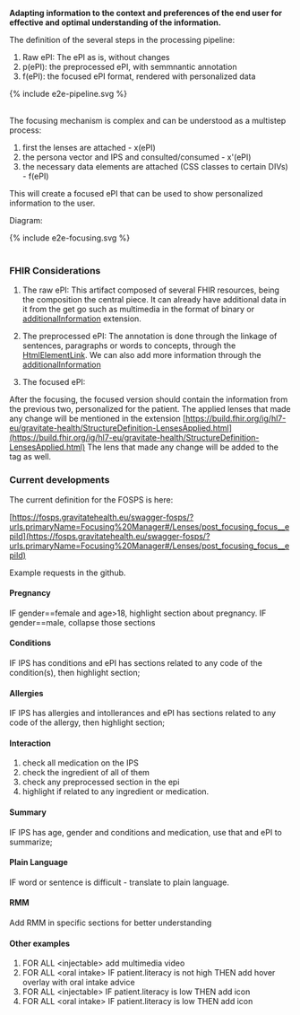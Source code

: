 **Adapting information to the context and preferences of the end user for effective and optimal understanding of the information.**


The definition of the several steps in the processing pipeline:
1. Raw ePI: The ePI as is, without changes
2. p(ePI): the preprocessed ePI, with semmnantic annotation
3. f(ePI): the focused ePI format, rendered with personalized data

<div>{% include e2e-pipeline.svg %}</div>
<br clear="all"/>


The focusing mechanism is complex and can be understood as a multistep process:
1. first the lenses are attached - x(ePI)
2. the persona vector and IPS and consulted/consumed - x'(ePI)
3. the necessary data elements are attached (CSS classes to certain DIVs) - f(ePI)

This will create a focused ePI that can be used to show personalized information to the user.

Diagram:
<div>{% include e2e-focusing.svg %}</div>
<br clear="all"/>


### FHIR Considerations

1. The raw ePI:
This artifact composed of several FHIR resources, being the composition the central piece. It can already have additional data in it from the get go such as multimedia in the format of binary or [additionalInformation](https://build.fhir.org/ig/hl7-eu/gravitate-health/StructureDefinition-AdditionalInformation.html) extension.

2. The preprocessed ePI:
The annotation is done through the linkage of sentences, paragraphs or words to concepts, through the [HtmlElementLink](https://build.fhir.org/ig/hl7-eu/gravitate-health/StructureDefinition-HtmlElementLink.html).
We can also add more information through the [additionalInformation](https://build.fhir.org/ig/hl7-eu/gravitate-health/StructureDefinition-AdditionalInformation.html)

3. The focused ePI:

After the focusing, the focused version should contain the information from the previous two, personalized for the patient.
The applied lenses that made any change will be mentioned in the extension [https://build.fhir.org/ig/hl7-eu/gravitate-health/StructureDefinition-LensesApplied.html](https://build.fhir.org/ig/hl7-eu/gravitate-health/StructureDefinition-LensesApplied.html)
The lens that made any change will be added to the tag as well.


### Current developments

The current definition for the FOSPS is here:

[https://fosps.gravitatehealth.eu/swagger-fosps/?urls.primaryName=Focusing%20Manager#/Lenses/post_focusing_focus__epiId](https://fosps.gravitatehealth.eu/swagger-fosps/?urls.primaryName=Focusing%20Manager#/Lenses/post_focusing_focus__epiId)

Example requests in the github.


#### Pregnancy

IF gender==female and age>18, highlight section about pregnancy. IF gender==male, collapse those sections

#### Conditions
IF IPS has conditions and ePI has sections related to any code of the condition(s), then highlight section;

#### Allergies

IF IPS has allergies and intollerances and ePI has sections related to any code of the allergy, then highlight section;

#### Interaction

1. check all medication on the IPS
2. check the ingredient of all of them 
3. check any preprocessed section in the epi
4. highlight if related to any ingredient or medication. 


#### Summary

IF IPS has age, gender and conditions and medication, use that and ePI to summarize;



#### Plain Language
IF word or sentence is difficult - translate to plain language.

#### RMM

Add RMM in specific sections for better understanding

#### Other examples


1. FOR ALL \<injectable\> add multimedia video
2. FOR ALL \<oral intake\> IF patient.literacy is not high THEN add hover overlay with oral intake advice
3. FOR ALL \<injectable\> IF patient.literacy is low THEN add icon 
4. FOR ALL \<oral intake\> IF patient.literacy is low THEN add icon

